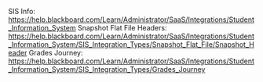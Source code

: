 SIS Info: https://help.blackboard.com/Learn/Administrator/SaaS/Integrations/Student_Information_System
Snapshot Flat File Headers: https://help.blackboard.com/Learn/Administrator/SaaS/Integrations/Student_Information_System/SIS_Integration_Types/Snapshot_Flat_File/Snapshot_Header
Grades Journey: https://help.blackboard.com/Learn/Administrator/SaaS/Integrations/Student_Information_System/SIS_Integration_Types/Grades_Journey

